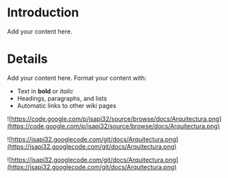 # Introduction #

Add your content here.


# Details #

Add your content here.  Format your content with:
  * Text in **bold** or _italic_
  * Headings, paragraphs, and lists
  * Automatic links to other wiki pages

![https://code.google.com/p/jsapi32/source/browse/docs/Arquitectura.png](https://code.google.com/p/jsapi32/source/browse/docs/Arquitectura.png)

![https://jsapi32.googlecode.com/git/docs/Arquitectura.png](https://jsapi32.googlecode.com/git/docs/Arquitectura.png)

![https://jsapi32.googlecode.com/git/docs/Arquitectura.png](https://jsapi32.googlecode.com/git/docs/Arquitectura.png)